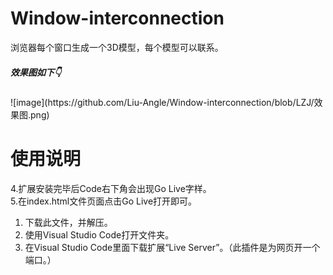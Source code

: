 # Window-interconnection
<p>浏览器每个窗口生成一个3D模型，每个模型可以联系。</p>
<h5>效果图如下👇</h5>
![image](https://github.com/Liu-Angle/Window-interconnection/blob/LZJ/效果图.png)
<h1>使用说明</h1>
4.扩展安装完毕后Code右下角会出现Go Live字样。<br>
5.在index.html文件页面点击Go Live打开即可。<br>
<ol type="1">
  <li>下载此文件，并解压。</li>
  <li>使用Visual Studio Code打开文件夹。</li>
  <li>在Visual Studio Code里面下载扩展“Live Server”。（此插件是为网页开一个端口。）</li>
</ol>
